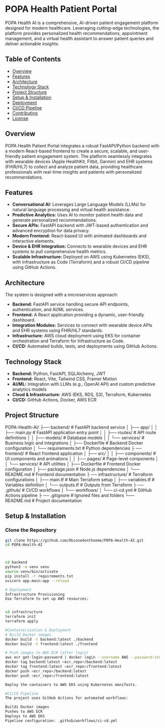 # POPA Health Patient Portal

POPA Health AI is a comprehensive, AI-driven patient engagement platform designed for modern healthcare. Leveraging cutting-edge technologies, the platform provides personalized health recommendations, appointment management, and a virtual health assistant to answer patient queries and deliver actionable insights.

## Table of Contents

- [Overview](#overview)
- [Features](#features)
- [Architecture](#architecture)
- [Technology Stack](#technology-stack)
- [Project Structure](#project-structure)
- [Setup & Installation](#setup--installation)
- [Deployment](#deployment)
- [CI/CD Pipeline](#cicd-pipeline)
- [Contributing](#contributing)
- [License](#license)

## Overview

POPA Health Patient Portal integrates a robust FastAPI/Python backend with a modern React-based frontend to create a secure, scalable, and user-friendly patient engagement system. The platform seamlessly integrates with wearable devices (Apple HealthKit, Fitbit, Garmin) and EHR systems (FHIR/HL7) to collect and analyze patient data, providing healthcare professionals with real-time insights and patients with personalized recommendations.

## Features

- **Conversational AI:** Leverages Large Language Models (LLMs) for natural language processing and virtual health assistance.
- **Predictive Analytics:** Uses AI to monitor patient health data and generate personalized recommendations.
- **Secure APIs:** FastAPI backend with JWT-based authentication and advanced encryption for data privacy.
- **Modern Frontend:** React-based UI with animated dashboards and interactive elements.
- **Device & EHR Integration:** Connects to wearable devices and EHR systems to pull comprehensive health metrics.
- **Scalable Infrastructure:** Deployed on AWS using Kubernetes (EKS), with Infrastructure as Code (Terraform) and a robust CI/CD pipeline using GitHub Actions.

## Architecture

The system is designed with a microservices approach:

- **Backend:** FastAPI service handling secure API endpoints, authentication, and AI/ML services.
- **Frontend:** A React application providing a dynamic, user-friendly dashboard.
- **Integration Modules:** Services to connect with wearable device APIs and EHR systems using FHIR/HL7 standards.
- **Infrastructure:** AWS cloud deployment using EKS for container orchestration and Terraform for Infrastructure as Code.
- **CI/CD:** Automated builds, tests, and deployments using GitHub Actions.

## Technology Stack

- **Backend:** Python, FastAPI, SQLAlchemy, JWT
- **Frontend:** React, Vite, Tailwind CSS, Framer Motion
- **AI/ML:** Integration with LLMs (e.g., OpenAI API) and custom predictive analytics models
- **Cloud & Infrastructure:** AWS (EKS, RDS, S3), Terraform, Kubernetes
- **CI/CD:** GitHub Actions, Docker, AWS ECR

## Project Structure




POPA-Health-AI/ ├── backend/ # FastAPI backend service │
├── app/ │ │
├── main.py # FastAPI application entry point │ 
│ ├── routes/ # API route definitions │ 
│ ├── models/ # Database models │
│ └── services/ # Business logic and integrations │
├── Dockerfile # Backend Docker configuration │
└── requirements.txt # Python dependencies ├
── frontend/ # React frontend application │ 
├── src/ │ │ ├── components/ # UI components and animations │
│ ├── pages/ # Page-level components │
│ └── services/ # API utilities │
├── Dockerfile # Frontend Docker configuration │ 
├── package.json # Node.js dependencies │
└── README.md # Frontend documentation ├
── infrastructure/ # Terraform configurations │
├── main.tf # Main Terraform setup │
├── variables.tf # Variables definition │
└── outputs.tf # Outputs from Terraform ├
── .github/ # CI/CD workflows │ 
└── workflows/ │ └── ci-cd.yml # GitHub Actions pipeline ├
── .gitignore # Ignored files and folders
└── README.md # Project documentation



## Setup & Installation

### Clone the Repository

```bash
git clone https://github.com/Obionedonthoeme/POPA-Health-AI.git
cd POPA-Health-AI



cd backend
python3 -m venv venv
source venv/bin/activate
pip install -r requirements.txt
uvicorn app.main:app --reload

# Deployment
Infrastructure Provisioning
Use Terraform to set up AWS resources:


cd infrastructure
terraform init
terraform apply

#Containerization & Deployment
# Build Docker images
docker build -t backend:latest ./backend
docker build -t frontend:latest ./frontend

# Push images to AWS ECR (after login)
aws ecr get-login-password | docker login --username AWS --password-stdin <account_id>.dkr.ecr.<region>.amazonaws.com
docker tag backend:latest <ecr_repo>/backend:latest
docker tag frontend:latest <ecr_repo>/frontend:latest
docker push <ecr_repo>/backend:latest
docker push <ecr_repo>/frontend:latest

Deploy the containers to AWS EKS using Kubernetes manifests.

#CI/CD Pipeline
The project uses GitHub Actions for automated workflows:

Builds Docker images
Pushes to AWS ECR
Deploys to AWS EKS
Pipeline configuration: .github/workflows/ci-cd.yml





